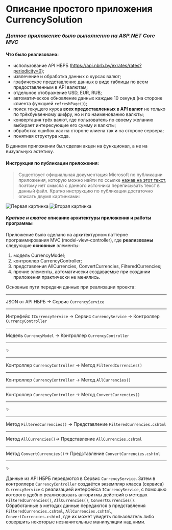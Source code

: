 # Описание простого приложения CurrencySolution
###  *Данное приложение было выполненно на ASP.NET Core MVC*
#### Что было реализовано:
- использование API НБРБ (https://api.nbrb.by/exrates/rates?periodicity=0);
- извлечение и обработка данных о курсах валют;
- графическое представление данных в виде таблицы по всем предоставленным в API валютам;
- отдельное отображение USD, EUR, RUB;
- автоматическое обновление данных каждые 10 секунд (на стороне клиента функцией `refreshPage()`);
- поиск текущего курса **всех предоставленных в API валют** не только по трёхбуквенному шифру, но и по наименованию валюты;
- конвертация трёх валют, где пользователь по своему желанию выбирает интересующие его сумму и валюты;
- обработка ошибок как на стороне клиена так и на стороне сервера;
- понятная структура кода.

В данном приложении был сделан акцен на функционал, а не на визуальную эстетику.

#### Инструкция по публикации приложения:
> Существует официальная документация Microsoft по публикации приложения, которую можно найти по ссылке 
> [нажав на этот текст](https://learn.microsoft.com/ru-ru/visualstudio/deployment/quickstart-deploy-aspnet-web-app?view=vs-2022&tabs=azure "да, именно на этот текст"),
> поэтому нет смысла с данного источника переписывать текст в данный файл.
> Кратко инструкцию по публикации достаточно описать двумя картинками:
> 
![Первая картинка](https://learn.microsoft.com/ru-ru/visualstudio/deployment/media/right-click-publish.png?view=vs-2022)
![Вторая картинка](https://learn.microsoft.com/ru-ru/visualstudio/deployment/media/publish-targets-general.png?view=vs-2022)



#### ***Краткое и сжатое*** описание архитектуры приложения и работы программы

Приложение было сделано на архитектурном паттерне программирования MVC (model-view-controller), где **реализованы** следующие **основные** элементы:
1. модель CurrencyModel;
2. контроллер CurrencyController;
3. представления AllCurrencies, ConvertCurrencies, FilteredCurrencies;
4. прочие элементы, автоматически создаваемые при создании приложения практически не менялись.

Основные пути передачи данных при реализации проекта:
______________________________________________________________________________________________________________________
JSON от API НБРБ -> Сервис `CurrencyService`
______________________________________________________________________________________________________________________
Интрефейс `ICurrencyService` -> Сервис `CurrencyService` -> Контроллер `CurrencyController`
______________________________________________________________________________________________________________________
Модель `CurrencyModel` -> Контроллер `CurrencyController`
______________________________________________________________________________________________________________________
✨
______________________________________________________________________________________________________________________
Контроллер `CurrencyController` -> Метод `FilteredCurrencies()`
______________________________________________________________________________________________________________________
Контроллер `CurrencyController` -> Метод `AllCurrencies()`
______________________________________________________________________________________________________________________
Контроллер `CurrencyController` -> Метод `ConvertCurrencies()`
______________________________________________________________________________________________________________________
✨
______________________________________________________________________________________________________________________
Метод `FilteredCurrencies()` -> Представление `FilteredCurrencies.cshtml`
______________________________________________________________________________________________________________________
Метод `AllCurrencies()`-> Представление `AllCurrencies.cshtml`
______________________________________________________________________________________________________________________
Метод `ConvertCurrencies()`-> Представление `ConvertCurrencies.cshtml`
______________________________________________________________________________________________________________________
✨

Данные из API НБРБ передаются в Сервис `CurrencyService`. Затем в контроллере `CurrencyController` создаётся экземпляр класса (сервиса) `CurrencyService` 
с реализацией интерфейса `ICurrencyService`, с помощью которого удобно реализовывать алгоритмы действий в методах `FilteredCurrencies()`, `AllCurrencies()`, 
`ConvertCurrencies()`. Обработанные в методах данные передаются в представления `FilteredCurrencies.cshtml`, `AllCurrencies.cshtml`, 
`ConvertCurrencies.cshtml`, где их может увидеть пользователь либо совершить некоторые незначительные манипуляции над ними. 
